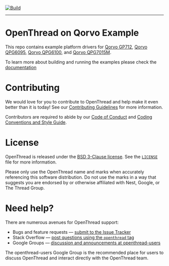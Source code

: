 [![Build][ot-gh-action-build-svg]][ot-gh-action-build]

[ot-gh-action-build]: https://github.com/openthread/ot-qorvo/actions?query=workflow%3ABuild+branch%3Amain+event%3Apush
[ot-gh-action-build-svg]: https://github.com/openthread/ot-qorvo/workflows/Build/badge.svg?branch=main&event=push

---

# OpenThread on Qorvo Example

This repo contains example platform drivers for [Qorvo GP712][gp712], [Qorvo QPG6095][qpg6095], [Qorvo QPG6100][qpg6100], and [Qorvo QPG7015M][qpg7015m].

[gp712]: https://www.qorvo.com/products/p/GP712
[qpg6095]: https://www.qorvo.com/products/p/QPG6095
[qpg6100]: https://www.qorvo.com/products/p/QPG6100
[qpg7015m]: https://www.qorvo.com/products/p/QPG7015M

To learn more about building and running the examples please check the [documentation](https://github.com/Qorvo/qpg-openthread/blob/master/README.md)

# Contributing

We would love for you to contribute to OpenThread and help make it even better than it is today! See our [Contributing Guidelines](https://github.com/openthread/openthread/blob/main/CONTRIBUTING.md) for more information.

Contributors are required to abide by our [Code of Conduct](https://github.com/openthread/openthread/blob/main/CODE_OF_CONDUCT.md) and [Coding Conventions and Style Guide](https://github.com/openthread/openthread/blob/main/STYLE_GUIDE.md).

# License

OpenThread is released under the [BSD 3-Clause license](https://github.com/openthread/ot-qorvo/blob/main/LICENSE). See the [`LICENSE`](https://github.com/openthread/ot-qorvo/blob/main/LICENSE) file for more information.

Please only use the OpenThread name and marks when accurately referencing this software distribution. Do not use the marks in a way that suggests you are endorsed by or otherwise affiliated with Nest, Google, or The Thread Group.

# Need help?

There are numerous avenues for OpenThread support:

- Bugs and feature requests — [submit to the Issue Tracker](https://github.com/openthread/openthread/issues)
- Stack Overflow — [post questions using the `openthread` tag](http://stackoverflow.com/questions/tagged/openthread)
- Google Groups — [discussion and announcements at openthread-users](https://groups.google.com/forum/#!forum/openthread-users)

The openthread-users Google Group is the recommended place for users to discuss OpenThread and interact directly with the OpenThread team.
